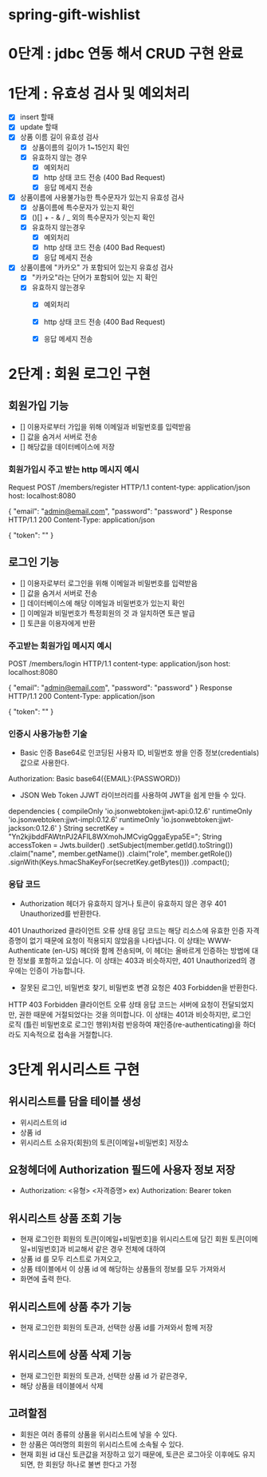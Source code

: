 # spring-gift-wishlist
# 0단계 :  jdbc 연동 해서 CRUD 구현 완료
# 1단계 : 유효성 검사 및 예외처리
- [x] insert 할때 
- [x] update 할때 
- [x] 상품 이름 길이 유효성 검사 
    - [x] 상품이름의 길이가 1~15인지 확인
    - [x] 유효하지 않는 경우
        - [x] 예외처리
        - [x] http 상태 코드 전송 (400 Bad Request)
        - [x] 응답 메세지 전송 

- [x] 상품이름에 사용불가능한 특수문자가 있는지 유효성 검사 
    - [x] 상품이름에 특수문자가 있는지 확인 
    - [x]  ()[] + - &  / _ 외의 특수문자가 잇는지 확인 
    - [x] 유효하지 않는경우
        - [x] 예외처리
        - [x] http 상태 코드 전송 (400 Bad Request)
        - [x] 응답 메세지 전송

- [x] 상품이름에 "카카오" 가 포함되어 있는지 유효성 검사 
    - [x] "카카오"라는 단어가 포함되어 있는 지 확인
    - [x] 유효하지 않는경우
        - [x] 예외처리
        - [x] http 상태 코드 전송 (400 Bad Request)
        - [x] 응답 메세지 전송


# 2단계 : 회원 로그인 구현 

## 회원가입 기능 
  - [] 이용자로부터 가입을 위해 이메일과 비밀번호를 입력받음 
  - [] 값을 숨겨서 서버로 전송 
  - [] 해당값을 데이터베이스에 저장 

### 회원가입시 주고 받는 http 메시지 예시 

Request
POST /members/register HTTP/1.1
content-type: application/json
host: localhost:8080

{
"email": "admin@email.com",
"password": "password"
}
Response
HTTP/1.1 200
Content-Type: application/json

{
"token": ""
}


## 로그인 기능 
  - [] 이용자로부터 로그인을 위해 이메일과 비밀번호를 입력받음
  - [] 값을 숨겨서 서버로 전송
  - [] 데이터베이스에 해당 이메일과 비밀번호가 있는지 확인 
  - [] 이메일과 비밀번호가 특정회원의 것 과 일치하면 토큰 발급 
  - [] 토큰을 이용자에게 반환 

### 주고받는 회원가입 메시지 예시 

POST /members/login HTTP/1.1
content-type: application/json
host: localhost:8080

{
"email": "admin@email.com",
"password": "password"
}
Response
HTTP/1.1 200
Content-Type: application/json

{
"token": ""
}


### 인증시 사용가능한 기술 
- Basic 인증
Base64로 인코딩된 사용자 ID, 비밀번호 쌍을 인증 정보(credentials) 값으로 사용한다.

Authorization: Basic base64({EMAIL}:{PASSWORD})

- JSON Web Token
JJWT 라이브러리를 사용하여 JWT을 쉽게 만들 수 있다.

dependencies {
compileOnly 'io.jsonwebtoken:jjwt-api:0.12.6'
runtimeOnly 'io.jsonwebtoken:jjwt-impl:0.12.6'
runtimeOnly 'io.jsonwebtoken:jjwt-jackson:0.12.6'
}
String secretKey = "Yn2kjibddFAWtnPJ2AFlL8WXmohJMCvigQggaEypa5E=";
String accessToken = Jwts.builder()
.setSubject(member.getId().toString())
.claim("name", member.getName())
.claim("role", member.getRole())
.signWith(Keys.hmacShaKeyFor(secretKey.getBytes()))
.compact();

### 응답 코드
- Authorization 헤더가 유효하지 않거나 토큰이 유효하지 않은 경우 401 Unauthorized를 반환한다.

401 Unauthorized 클라이언트 오류 상태 응답 코드는 해당 리소스에 유효한 인증 자격 증명이 없기 때문에 
요청이 적용되지 않았음을 나타냅니다. 이 상태는 WWW-Authenticate (en-US) 헤더와 함께 전송되며, 
이 헤더는 올바르게 인증하는 방법에 대한 정보를 포함하고 있습니다. 이 상태는 403과 비슷하지만, 
401 Unauthorized의 경우에는 인증이 가능합니다.

- 잘못된 로그인, 비밀번호 찾기, 비밀번호 변경 요청은 403 Forbidden을 반환한다.

HTTP 403 Forbidden 클라이언트 오류 상태 응답 코드는 서버에 요청이 전달되었지만, 
권한 때문에 거절되었다는 것을 의미합니다. 이 상태는 401과 비슷하지만, 로그인 로직
(틀린 비밀번호로 로그인 행위)처럼 반응하여 재인증(re-authenticating)을 하더라도 
지속적으로 접속을 거절합니다.


# 3단계 위시리스트 구현 
## 위시리스트를 담을 테이블 생성 
- 위시리스트의 id 
- 상품 id
- 위시리스트 소유자(회원)의 토큰[이메일+비밀번호] 저장소 

## 요청헤더에 Authorization 필드에 사용자 정보 저장 
- Authorization: <유형> <자격증명>
ex) Authorization: Bearer token 


## 위시리스트 상품 조회 기능
- 현재 로그인한 회원의 토큰[이메일+비밀번호]을 위시리스트에 담긴 회원 토큰[이메일+비밀번호]과 비교해서 같은 경우 전체에 대하여  
- 상품 id 를 모두 리스트로 가져오고, 
- 상품 테이블에서 이 상품 id 에 해당하는 상품들의 정보를 모두 가져와서 
- 화면에 출력 한다.

## 위시리스트에 상품 추가 기능
- 현재 로그인한 회원의 토큰과, 선택한 상품 id를 가져와서 함께 저장

## 위시리스트에 상품 삭제 기능  
- 현재 로그인한 회원의 토큰과, 선택한 상품 id 가 같은경우,  
- 해당 상품을 테이블에서 삭제

## 고려할점
- 회원은 여러 종류의 상품을 위시리스트에 넣을 수 있다.
- 한 상품은 여러명의 회원의 위시리스트에 소속될 수 있다. 
- 현재 회원 id 대신 토큰값을 저장하고 있기 때문에,  토큰은 로그아웃 이후에도 유지되면, 한 회원당 하나로 불변 한다고 가정 
    
